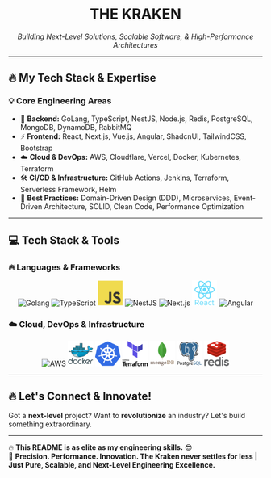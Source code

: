 <h1 align="center">THE KRAKEN</h1>

<p align="center">
  <i>Building Next-Level Solutions, Scalable Software, & High-Performance Architectures</i>
</p>

---

## 🔥 My Tech Stack & Expertise

### 💡 **Core Engineering Areas**
- 🚀 **Backend:** GoLang, TypeScript, NestJS, Node.js, Redis, PostgreSQL, MongoDB, DynamoDB, RabbitMQ
- ⚡ **Frontend:** React, Next.js, Vue.js, Angular, ShadcnUI, TailwindCSS, Bootstrap
- ☁️ **Cloud & DevOps:** AWS, Cloudflare, Vercel, Docker, Kubernetes, Terraform
- 🛠 **CI/CD & Infrastructure:** GitHub Actions, Jenkins, Terraform, Serverless Framework, Helm
- 🎯 **Best Practices:** Domain-Driven Design (DDD), Microservices, Event-Driven Architecture, SOLID, Clean Code, Performance Optimization

---

## 💻 Tech Stack & Tools

### 🔥 **Languages & Frameworks**

<p align="center">
  <img src="https://cdn.worldvectorlogo.com/logos/golang-gopher.svg" alt="Golang" width="50" height="50"/>
  <img src="https://raw.githubusercontent.com/remojansen/logo.ts/master/ts.png" alt="TypeScript" width="50" height="50"/>
  <img src="https://raw.githubusercontent.com/devicons/devicon/master/icons/javascript/javascript-original.svg" alt="JavaScript" width="50" height="50"/>
  <img src="https://nestjs.com/img/logo_text.svg" alt="NestJS" width="50" height="50"/>
  <img src="https://cdn.worldvectorlogo.com/logos/nextjs-2.svg" alt="Next.js" width="50" height="50"/>
  <img src="https://raw.githubusercontent.com/devicons/devicon/master/icons/react/react-original-wordmark.svg" alt="React" width="50" height="50"/>
  <img src="https://angular.io/assets/images/logos/angular/angular.svg" alt="Angular" width="50" height="50"/>
</p>

### ☁️ **Cloud, DevOps & Infrastructure**

<p align="center">
  <img src="https://cdn.worldvectorlogo.com/logos/aws-logo.svg" alt="AWS" width="50" height="50"/>
  <img src="https://raw.githubusercontent.com/devicons/devicon/master/icons/docker/docker-original-wordmark.svg" alt="Docker" width="50" height="50"/>
  <img src="https://raw.githubusercontent.com/devicons/devicon/master/icons/kubernetes/kubernetes-plain.svg" alt="Kubernetes" width="50" height="50"/>
  <img src="https://raw.githubusercontent.com/devicons/devicon/master/icons/terraform/terraform-original-wordmark.svg" alt="Terraform" width="50" height="50"/>
  <img src="https://raw.githubusercontent.com/devicons/devicon/master/icons/mongodb/mongodb-original-wordmark.svg" alt="MongoDB" width="50" height="50"/>
  <img src="https://raw.githubusercontent.com/devicons/devicon/master/icons/postgresql/postgresql-original-wordmark.svg" alt="PostgreSQL" width="50" height="50"/>
  <img src="https://raw.githubusercontent.com/devicons/devicon/master/icons/redis/redis-original-wordmark.svg" alt="Redis" width="50" height="50"/>
</p>

---

## 🔥 Let's Connect & Innovate!

Got a **next-level** project? Want to **revolutionize** an industry? Let's build something extraordinary.

---

🔥 **This README is as elite as my engineering skills.** 😎  
💯 **Precision. Performance. Innovation. The Kraken never settles for less | Just Pure, Scalable, and Next-Level Engineering Excellence.**

